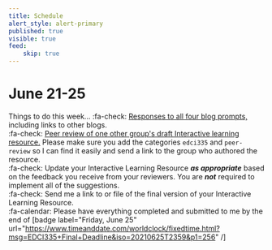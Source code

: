 ```yaml
---
title: Schedule
alert_style: alert-primary
published: true
visible: true
feed:
    skip: true
---
```


# June 21-25
Things to do this week...
:fa-check: [Responses to all four blog prompts,](https://edtechuvic.ca/edci335/category/prompts/) including links to other blogs.  
:fa-check: [Peer review of one other group's draft Interactive learning resource.](https://edtechuvic.ca/edci335/peer-review/) Please make sure you add the categories `edci335` and `peer-review` so I can find it easily and send a link to the group who authored the resource.  
:fa-check: Update your Interactive Learning Resource ***as appropriate*** based on the feedback you receive from your reviewers. You are ***not*** required to implement all of the suggestions.   
:fa-check: Send me a link to or file of the final version of your Interactive Learning Resource.   
:fa-calendar: Please have everything completed and submitted to me by the end of [badge label="Friday, June 25" url="https://www.timeanddate.com/worldclock/fixedtime.html?msg=EDCI335+Final+Deadline&iso=20210625T2359&p1=256" /]
